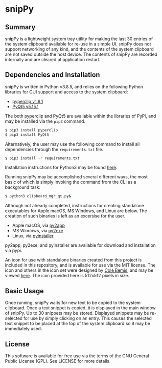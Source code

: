 # snipPy

## Summary
snipPy is a lightweight system tray utility for making the last 30 entries of the
system clipboard available for re-use in a simple UI.  snipPy does not
support networking of any kind, and the contents of the system clipboard are not
saved outside the host device.  The contents of snipPy are recorded
internally and are cleared at application restart.

## Dependencies and Installation
snipPy is written in Python v3.8.5, and relies on the following Python
libraries for GUI
support and access to the system clipboard:

- [pyperclip v1.8.1](https://pypi.org/project/pyperclip/)
- [PyQt5 v5.15.1](https://pypi.org/project/PyQt5/)

The both pyperclip and PyQt5 are available within the libraries of PyPi, and may be
installed via the `pip3` command.

```bash
$ pip3 install pyperclip
$ pip3 install PyQt5
```

Alternatively, the user may use the following command to install all dependencies
through the `requirements.txt` file.

```bash
$ pip3 install -r requirements.txt
```

Installation instructions for Python3 may be found
[here](https://www.python.org/downloads/).

Running snipPy may be accomplished several different ways, the most basic
of which is simply invoking the command from the CLI as a background task:

```bash
$ python3 clipboard_mgr_qt.py&
```

Although not already completed, instructions for creating standalone executables for
Apple macOS, MS Windows, and Linux are below.  The creation of such binaries is left
as an excersise for the user.
- Apple macOS, via [py2app](https://py2app.readthedocs.io/en/latest/tutorial.html)
- MS Windows, via [py2exe](https://www.py2exe.org/index.cgi/Tutorial)
- Linux, via [pyinstaller](https://www.pyinstaller.org/)

py2app, py2exe, and pyinstaller are available for download and installation via pypi.

An icon for use with standalone binaries created from this project is included in
this repository, and is available for use via the MIT license.  The icon and others
in the icon set were designed by [Cole Bemis](https://colebemis.com/), and may be
viewed [here](https://www.iconfinder.com/icons/2561366/paperclip_icon).  The icon
provided here is 512x512 pixels in size.

## Basic Usage
Once running, snipPy waits for new text to be copied to the system
clipboard.  Once a text snippet is copied, it is displayed in the main window of
snipPy.  Up to 30 snippets may be stored.  Displayed snippets may be
re-selected for use by simply clicking on an entry.  This causes the selected text
snippet to be placed at the top of the system clipboard so it may be immediately
used.

## License
This software is available for free use via the terms of the GNU General Public
License (GPL).  See LICENSE for more details.
